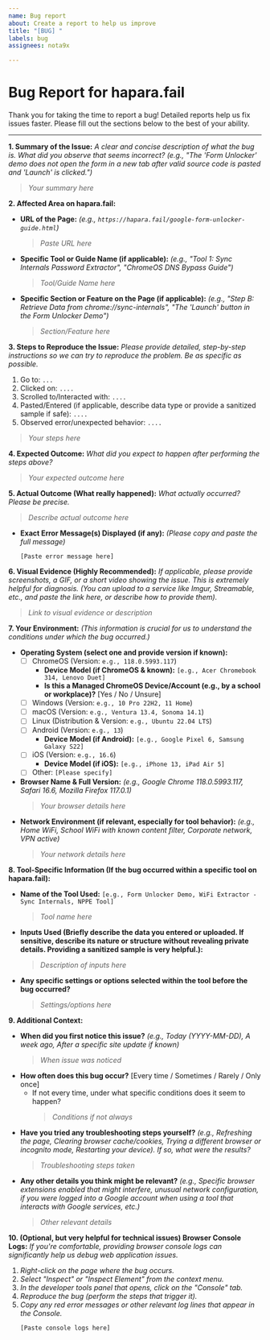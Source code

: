 ```yaml
---
name: Bug report
about: Create a report to help us improve
title: "[BUG] "
labels: bug
assignees: nota9x

---
```


# Bug Report for hapara.fail

Thank you for taking the time to report a bug! Detailed reports help us fix issues faster. Please fill out the sections below to the best of your ability.

---

**1. Summary of the Issue:**
*A clear and concise description of what the bug is. What did you observe that seems incorrect?*
*(e.g., "The 'Form Unlocker' demo does not open the form in a new tab after valid source code is pasted and 'Launch' is clicked.")*

> _Your summary here_

**2. Affected Area on hapara.fail:**

* **URL of the Page:** *(e.g., `https://hapara.fail/google-form-unlocker-guide.html`)*
    > _Paste URL here_
* **Specific Tool or Guide Name (if applicable):** *(e.g., "Tool 1: Sync Internals Password Extractor", "ChromeOS DNS Bypass Guide")*
    > _Tool/Guide Name here_
* **Specific Section or Feature on the Page (if applicable):** *(e.g., "Step B: Retrieve Data from chrome://sync-internals", "The 'Launch' button in the Form Unlocker Demo")*
    > _Section/Feature here_

**3. Steps to Reproduce the Issue:**
*Please provide detailed, step-by-step instructions so we can try to reproduce the problem. Be as specific as possible.*
1.  Go to: `...`
2.  Clicked on: `....`
3.  Scrolled to/Interacted with: `....`
4.  Pasted/Entered (if applicable, describe data type or provide a sanitized sample if safe): `....`
5.  Observed error/unexpected behavior: `....`

> _Your steps here_

**4. Expected Outcome:**
*What did you expect to happen after performing the steps above?*

> _Your expected outcome here_

**5. Actual Outcome (What really happened):**
*What actually occurred? Please be precise.*

> _Describe actual outcome here_

* **Exact Error Message(s) Displayed (if any):** *(Please copy and paste the full message)*
    ```
    [Paste error message here]
    ```

**6. Visual Evidence (Highly Recommended):**
*If applicable, please provide screenshots, a GIF, or a short video showing the issue. This is extremely helpful for diagnosis.*
*(You can upload to a service like Imgur, Streamable, etc., and paste the link here, or describe how to provide them).*

> _Link to visual evidence or description_

**7. Your Environment:**
*(This information is crucial for us to understand the conditions under which the bug occurred.)*

* **Operating System (select one and provide version if known):**
    * [ ] ChromeOS (Version: `e.g., 118.0.5993.117`)
        * **Device Model (if ChromeOS & known):** `[e.g., Acer Chromebook 314, Lenovo Duet]`
        * **Is this a Managed ChromeOS Device/Account (e.g., by a school or workplace)?** [Yes / No / Unsure]
    * [ ] Windows (Version: `e.g., 10 Pro 22H2, 11 Home`)
    * [ ] macOS (Version: `e.g., Ventura 13.4, Sonoma 14.1`)
    * [ ] Linux (Distribution & Version: `e.g., Ubuntu 22.04 LTS`)
    * [ ] Android (Version: `e.g., 13`)
        * **Device Model (if Android):** `[e.g., Google Pixel 6, Samsung Galaxy S22]`
    * [ ] iOS (Version: `e.g., 16.6`)
        * **Device Model (if iOS):** `[e.g., iPhone 13, iPad Air 5]`
    * [ ] Other: `[Please specify]`
* **Browser Name & Full Version:** *(e.g., Google Chrome 118.0.5993.117, Safari 16.6, Mozilla Firefox 117.0.1)*
    > _Your browser details here_
* **Network Environment (if relevant, especially for tool behavior):** *(e.g., Home WiFi, School WiFi with known content filter, Corporate network, VPN active)*
    > _Your network details here_

**8. Tool-Specific Information (If the bug occurred within a specific tool on hapara.fail):**

* **Name of the Tool Used:** `[e.g., Form Unlocker Demo, WiFi Extractor - Sync Internals, NPPE Tool]`
    > _Tool name here_
* **Inputs Used (Briefly describe the data you entered or uploaded. If sensitive, describe its nature or structure without revealing private details. Providing a sanitized sample is very helpful.):**
    > _Description of inputs here_
* **Any specific settings or options selected within the tool before the bug occurred?**
    > _Settings/options here_

**9. Additional Context:**

* **When did you first notice this issue?** *(e.g., Today (YYYY-MM-DD), A week ago, After a specific site update if known)*
    > _When issue was noticed_
* **How often does this bug occur?** [Every time / Sometimes / Rarely / Only once]
    * If not every time, under what specific conditions does it seem to happen?
        > _Conditions if not always_
* **Have you tried any troubleshooting steps yourself?** *(e.g., Refreshing the page, Clearing browser cache/cookies, Trying a different browser or incognito mode, Restarting your device). If so, what were the results?*
    > _Troubleshooting steps taken_
* **Any other details you think might be relevant?** *(e.g., Specific browser extensions enabled that might interfere, unusual network configuration, if you were logged into a Google account when using a tool that interacts with Google services, etc.)*
    > _Other relevant details_

**10. (Optional, but very helpful for technical issues) Browser Console Logs:**
*If you're comfortable, providing browser console logs can significantly help us debug web application issues.*
1.  *Right-click on the page where the bug occurs.*
2.  *Select "Inspect" or "Inspect Element" from the context menu.*
3.  *In the developer tools panel that opens, click on the "Console" tab.*
4.  *Reproduce the bug (perform the steps that trigger it).*
5.  *Copy any red error messages or other relevant log lines that appear in the Console.*
    ```
    [Paste console logs here]
    ```
